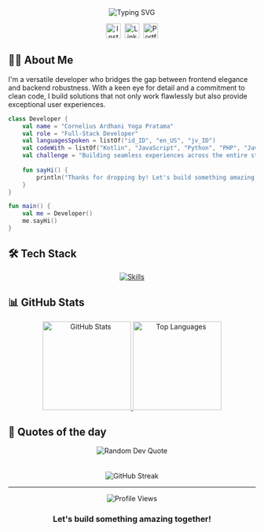 <div align="center">
  <img src="https://readme-typing-svg.herokuapp.com?font=Inter+Bold&size=50&duration=3000&pause=1000&color=0366D6&center=true&vCenter=true&width=600&lines=Hello+there;I'm+Cornelius+Yoga;Full-Stack+Developer;" alt="Typing SVG" />
</div>

<p align="center">
  <a href="https://www.instagram.com/corneliusyoga" target="_blank"><img src="https://img.shields.io/badge/Instagram-%23E4405F.svg?&style=flat-square&logo=instagram&logoColor=white" height="30" alt="Instagram"></a>&nbsp;
  <a href="https://www.linkedin.com/in/cornelius-yoga-783b6a291" target="_blank"><img src="https://img.shields.io/badge/LinkedIn-%230077B5.svg?&style=flat-square&logo=linkedin&logoColor=white" height="30" alt="LinkedIn"></a>&nbsp;
  <a href="https://czy.digital" target="_blank"><img src="https://img.shields.io/badge/Portfolio-%23000000.svg?&style=flat-square&logo=react&logoColor=white" height="30" alt="Portfolio"></a>
</p>

## 👨‍💻 About Me

I'm a versatile developer who bridges the gap between frontend elegance and backend robustness. With a keen eye for detail and a commitment to clean code, I build solutions that not only work flawlessly but also provide exceptional user experiences.

```kotlin
class Developer {
    val name = "Cornelius Ardhani Yoga Pratama"
    val role = "Full-Stack Developer"
    val languagesSpoken = listOf("id_ID", "en_US", "jv_ID")
    val codeWith = listOf("Kotlin", "JavaScript", "Python", "PHP", "Java", "C++", "C", "R")
    val challenge = "Building seamless experiences across the entire stack"
    
    fun sayHi() {
        println("Thanks for dropping by! Let's build something amazing together.")
    }
}

fun main() {
    val me = Developer()
    me.sayHi()
}
```

## 🛠️ Tech Stack

<div align="center">
  <a href="#"><img src="https://skillicons.dev/icons?i=python,js,php,java,kotlin,cpp,c,r,laravel,bootstrap,tailwind,html,css,mysql,mongodb,sqlite,redis,gcp&perline=6" alt="Skills" /></a>
</div>

## 📊 GitHub Stats

<p align="center">
  <a href="https://github.com/CZY774">
    <img height="180em" src="https://github-readme-stats.vercel.app/api?username=CZY774&show_icons=true&count_private=true&theme=tokyonight&hide_border=true&bg_color=1f1f1f&text_color=ffffff&icon_color=58a6ff&title_color=58a6ff" alt="GitHub Stats"/>
    <img height="180em" src="https://github-readme-stats.vercel.app/api/top-langs/?username=CZY774&langs_count=8&count_private=true&layout=compact&theme=tokyonight&hide_border=true&bg_color=1f1f1f&text_color=ffffff&title_color=58a6ff" alt="Top Languages"/>
  </a>
</p>

## 🚀 Quotes of the day

<div align="center">
  <img src="https://quotes-github-readme.vercel.app/api?type=horizontal&theme=tokyonight" alt="Random Dev Quote" />
</div>

<br/>
<br/>

<div align="center">
  <img src="https://github-readme-streak-stats.herokuapp.com/?user=CZY774&theme=tokyonight&hide_border=true&background=1f1f1f&stroke=58a6ff&ring=58a6ff&fire=58a6ff&currStreakNum=ffffff&sideNums=ffffff&currStreakLabel=58a6ff&sideLabels=58a6ff&dates=ffffff" alt="GitHub Streak" />
</div>

---

<div align="center">
  <img src="https://komarev.com/ghpvc/?username=CZY774&style=flat-square&color=blue" alt="Profile Views" />
  <h3>Let's build something amazing together!</h3>
</div>
